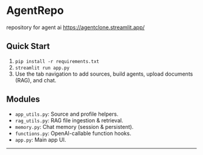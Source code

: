 # AgentRepo
repository for agent ai
https://agentclone.streamlit.app/

## Quick Start

1. `pip install -r requirements.txt`
2. `streamlit run app.py`
3. Use the tab navigation to add sources, build agents, upload documents (RAG), and chat.

## Modules

- `app_utils.py`: Source and profile helpers.
- `rag_utils.py`: RAG file ingestion & retrieval.
- `memory.py`: Chat memory (session & persistent).
- `functions.py`: OpenAI-callable function hooks.
- `app.py`: Main app UI.

---
